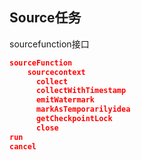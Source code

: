 ## Source任务

sourcefunction接口

```json
sourceFunction
    sourcecontext
      collect
      collectWithTimestamp
      emitWatermark
      markAsTemporarilyidea
      getCheckpointLock
      close
run
cancel

```